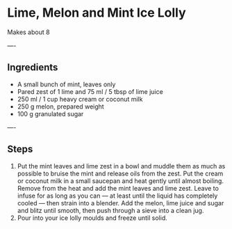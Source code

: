 # Lime, Melon and Mint Ice Lolly

Makes about 8

—-

## Ingredients

* A small bunch of mint, leaves only
* Pared zest of 1 lime and 75 ml / 5 tbsp of lime juice
* 250 ml / 1 cup heavy cream or coconut milk
* 250 g melon, prepared weight
* 100 g granulated sugar

—-

## Steps

1.  Put the mint leaves and lime zest in a bowl and muddle them as much as possible to bruise the mint and release oils from the zest. Put the cream or coconut milk in a small saucepan and heat gently until almost boiling. Remove from the heat and add the mint leaves and lime zest. Leave to infuse for as long as you can — at least until the liquid has completely cooled — then strain into a blender. Add the melon, lime juice and sugar and blitz until smooth, then push through a sieve into a clean jug.
2.  Pour into your ice lolly moulds and freeze until solid.